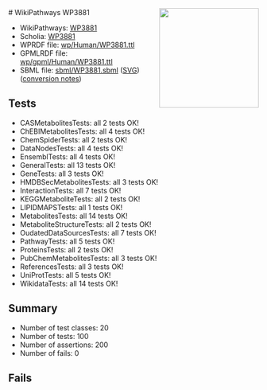 <img style="float: right; width: 200px" src="../logo.png" />
# WikiPathways WP3881

* WikiPathways: [WP3881](https://identifiers.org/wikipathways:WP3881)
* Scholia: [WP3881](https://scholia.toolforge.org/wikipathways/WP3881)
* WPRDF file: [wp/Human/WP3881.ttl](../wp/Human/WP3881.ttl)
* GPMLRDF file: [wp/gpml/Human/WP3881.ttl](../wp/gpml/Human/WP3881.ttl)
* SBML file: [sbml/WP3881.sbml](../sbml/WP3881.sbml) ([SVG](../sbml/WP3881.svg)) ([conversion notes](../sbml/WP3881.txt))

## Tests
* CASMetabolitesTests: all 2 tests OK!
* ChEBIMetabolitesTests: all 4 tests OK!
* ChemSpiderTests: all 2 tests OK!
* DataNodesTests: all 4 tests OK!
* EnsemblTests: all 4 tests OK!
* GeneralTests: all 13 tests OK!
* GeneTests: all 3 tests OK!
* HMDBSecMetabolitesTests: all 3 tests OK!
* InteractionTests: all 7 tests OK!
* KEGGMetaboliteTests: all 2 tests OK!
* LIPIDMAPSTests: all 1 tests OK!
* MetabolitesTests: all 14 tests OK!
* MetaboliteStructureTests: all 2 tests OK!
* OudatedDataSourcesTests: all 7 tests OK!
* PathwayTests: all 5 tests OK!
* ProteinsTests: all 2 tests OK!
* PubChemMetabolitesTests: all 3 tests OK!
* ReferencesTests: all 3 tests OK!
* UniProtTests: all 5 tests OK!
* WikidataTests: all 14 tests OK!


## Summary

* Number of test classes: 20
* Number of tests: 100
* Number of assertions: 200
* Number of fails: 0

## Fails

